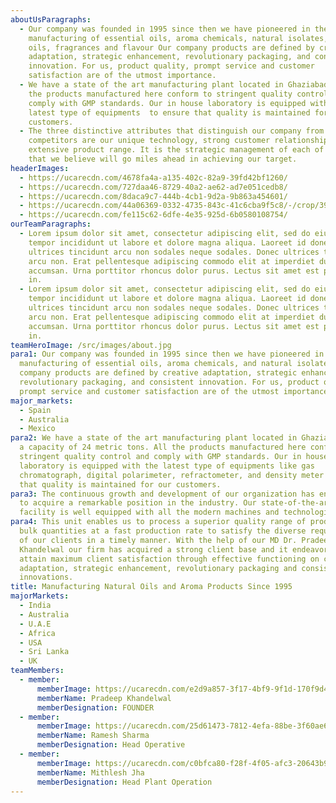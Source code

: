 ```yaml
---
aboutUsParagraphs:
  - Our company was founded in 1995 since then we have pioneered in the
    manufacturing of essential oils, aroma chemicals, natural isolates,carrier
    oils, fragrances and flavour Our company products are defined by creative
    adaptation, strategic enhancement, revolutionary packaging, and consistent
    innovation. For us, product quality, prompt service and customer
    satisfaction are of the utmost importance.
  - We have a state of the art manufacturing plant located in Ghaziabad . All
    the products manufactured here conform to stringent quality control and
    comply with GMP standards. Our in house laboratory is equipped with the
    latest type of equipments  to ensure that quality is maintained for our
    customers.
  - The three distinctive attributes that distinguish our company from our
    competitors are our unique technology, strong customer relationship, and
    extensive product range. It is the strategic management of each of these
    that we believe will go miles ahead in achieving our target.
headerImages:
  - https://ucarecdn.com/4678fa4a-a135-402c-82a9-39fd42bf1260/
  - https://ucarecdn.com/727daa46-8729-40a2-ae62-ad7e051cedb8/
  - https://ucarecdn.com/8daca9c7-444b-4cb1-9d2a-9b863a454601/
  - https://ucarecdn.com/44a06369-0332-4735-843c-41c6cba9f5c8/-/crop/398x479/19,0/-/preview/
  - https://ucarecdn.com/fe115c62-6dfe-4e35-925d-6b0580108754/
ourTeamParagraphs:
  - Lorem ipsum dolor sit amet, consectetur adipiscing elit, sed do eiusmod
    tempor incididunt ut labore et dolore magna aliqua. Laoreet id donec
    ultrices tincidunt arcu non sodales neque sodales. Donec ultrices tincidunt
    arcu non. Erat pellentesque adipiscing commodo elit at imperdiet dui
    accumsan. Urna porttitor rhoncus dolor purus. Lectus sit amet est placerat
    in.
  - Lorem ipsum dolor sit amet, consectetur adipiscing elit, sed do eiusmod
    tempor incididunt ut labore et dolore magna aliqua. Laoreet id donec
    ultrices tincidunt arcu non sodales neque sodales. Donec ultrices tincidunt
    arcu non. Erat pellentesque adipiscing commodo elit at imperdiet dui
    accumsan. Urna porttitor rhoncus dolor purus. Lectus sit amet est placerat
    in.
teamHeroImage: /src/images/about.jpg
para1: Our company was founded in 1995 since then we have pioneered in the
  manufacturing of essential oils, aroma chemicals, and natural isolates. Our
  company products are defined by creative adaptation, strategic enhancement,
  revolutionary packaging, and consistent innovation. For us, product quality,
  prompt service and customer satisfaction are of the utmost importance.
major_markets:
  - Spain
  - Australia
  - Mexico
para2: We have a state of the art manufacturing plant located in Ghaziabad with
  a capacity of 24 metric tons. All the products manufactured here conform to
  stringent quality control and comply with GMP standards. Our in house
  laboratory is equipped with the latest type of equipments like gas
  chromatograph, digital polarimeter, refractometer, and density meter to ensure
  that quality is maintained for our customers.
para3: The continuous growth and development of our organization has enabled us
  to acquire a remarkable position in the industry. Our state-of-the-art
  facility is well equipped with all the modern machines and technologies.
para4: This unit enables us to process a superior quality range of products in
  bulk quantities at a fast production rate to satisfy the diverse requirements
  of our clients in a timely manner. With the help of our MD Dr. Pradeep
  Khandelwal our firm has acquired a strong client base and it endeavors to
  attain maximum client satisfaction through effective functioning on creative
  adaptation, strategic enhancement, revolutionary packaging and consistent
  innovations.
title: Manufacturing Natural Oils and Aroma Products Since 1995
majorMarkets:
  - India
  - Australia
  - U.A.E
  - Africa
  - USA
  - Sri Lanka
  - UK
teamMembers:
  - member:
      memberImage: https://ucarecdn.com/e2d9a857-3f17-4bf9-9f1d-170f9d4b4a48/12200x200.jpg
      memberName: Pradeep Khandelwal
      memberDesignation: FOUNDER
  - member:
      memberImage: https://ucarecdn.com/25d61473-7812-4efa-88be-3f60ae61dbf3/2200x200.jpeg
      memberName: Ramesh Sharma
      memberDesignation: Head Operative
  - member:
      memberImage: https://ucarecdn.com/c0bfca80-f28f-4f05-afc3-20643b99e014/131024x682200x200.jpeg
      memberName: Mithlesh Jha
      memberDesignation: Head Plant Operation
---
```


